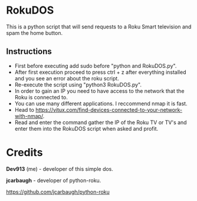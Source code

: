 # RokuDOS
This is a python script that will send requests to a Roku Smart television and spam the home button.
## Instructions
* First before executing add sudo before "python and RokuDOS.py".
* After first execution proceed to press ctrl + z after everything installed and you see an error about the roku script.
* Re-execute the script using "python3 RokuDOS.py".
* In order to gain an IP you need to have access to the network that the Roku is connected to.
* You can use many different applications. I reccommend nmap it is fast.
* Head to https://vitux.com/find-devices-connected-to-your-network-with-nmap/.
* Read and enter the command gather the IP of the Roku TV or TV's and enter them into the RokuDOS script when asked and profit.

# Credits
<b>Dev913</b> (me) - developer of this simple dos.

<b>jcarbaugh</b> - developer of python-roku.

https://github.com/jcarbaugh/python-roku
